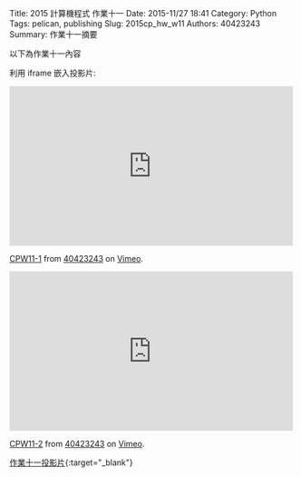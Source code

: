 Title: 2015 計算機程式 作業十一
Date: 2015-11/27 18:41
Category: Python
Tags: pelican, publishing
Slug: 2015cp_hw_w11
Authors: 40423243
Summary: 作業十一摘要

以下為作業十一內容

利用 iframe 嵌入投影片:

<iframe src="https://player.vimeo.com/video/151775884" width="500" height="281" frameborder="0" webkitallowfullscreen mozallowfullscreen allowfullscreen></iframe> <p><a href="https://vimeo.com/151775884">CPW11-1</a> from <a href="https://vimeo.com/user45620934">40423243</a> on <a href="https://vimeo.com">Vimeo</a>.</p>

<iframe src="https://player.vimeo.com/video/151773501" width="500" height="281" frameborder="0" webkitallowfullscreen mozallowfullscreen allowfullscreen></iframe> <p><a href="https://vimeo.com/151773501">CPW11-2</a> from <a href="https://vimeo.com/user45620934">40423243</a> on <a href="https://vimeo.com">Vimeo</a>.</p>

[作業十一投影片](40423243_cp_w11_p.html){:target="_blank"}